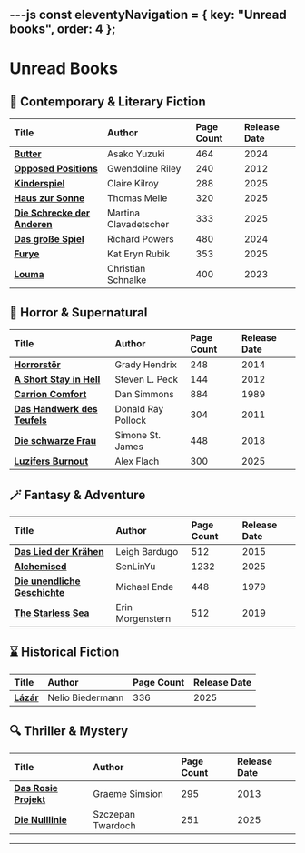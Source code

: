 ---js
const eleventyNavigation = {
	key: "Unread books",
	order: 4
};
---
# Unread Books

## 📖 Contemporary & Literary Fiction

| Title | Author | Page Count | Release Date |
| :--- | :--- | :--- | :--- |
| **[Butter](https://www.orellfuessli.ch/shop/home/artikeldetails/A1068374141)** | Asako Yuzuki | 464 | 2024 |
| **[Opposed Positions](https://www.orellfuessli.ch/shop/home/artikeldetails/A1032303656)** | Gwendoline Riley | 240 | 2012 |
| **[Kinderspiel](https://www.orellfuessli.ch/shop/home/artikeldetails/A1075010973)** | Claire Kilroy | 288| 2025 |
| **[Haus zur Sonne](https://www.orellfuessli.ch/shop/home/artikeldetails/A1074363811)** | Thomas Melle | 320 | 2025 |
| **[Die Schrecke der Anderen](https://www.orellfuessli.ch/shop/home/artikeldetails/A1074741363)** | Martina Clavadetscher | 333 | 2025 |
| **[Das große Spiel](https://www.orellfuessli.ch/ul/shop/home/artikeldetails/A1070537357)** | Richard Powers | 480 | 2024 |
| **[Furye](https://www.orellfuessli.ch/shop/home/artikeldetails/A1074852181)** | Kat Eryn Rubik | 353 | 2025 |
| **[Louma](https://www.orellfuessli.ch/shop/home/artikeldetails/A1066848934)** | Christian Schnalke | 400 | 2023 |

## 🦇 Horror & Supernatural

| Title | Author | Page Count | Release Date |
| :--- | :--- | :--- | :--- |
| **[Horrorstör](https://www.orellfuessli.ch/shop/home/artikeldetails/A1017139256)** | Grady Hendrix | 248 | 2014 |
| **[A Short Stay in Hell](https://www.orellfuessli.ch/shop/home/artikeldetails/A1021920733)** | Steven L. Peck | 144 | 2012 |
| **[Carrion Comfort](https://www.orellfuessli.ch/shop/home/artikeldetails/A1010637711)** | Dan Simmons | 884 | 1989 |
| **[Das Handwerk des Teufels](https://www.orellfuessli.ch/shop/home/artikeldetails/A1027079898)** | Donald Ray Pollock | 304 | 2011 |
| **[Die schwarze Frau](https://www.orellfuessli.ch/shop/home/artikeldetails/A1050338551)** | Simone St. James | 448 | 2018 |
| **[Luzifers Burnout](https://www.orellfuessli.ch/shop/home/artikeldetails/A1073668419)** | Alex Flach | 300 | 2025 |

## 🪄 Fantasy & Adventure

| Title | Author | Page Count | Release Date |
| :--- | :--- | :--- | :--- |
| **[Das Lied der Krähen](https://www.orellfuessli.ch/shop/home/artikeldetails/A1044980195)** | Leigh Bardugo | 512 | 2015 |
| **[Alchemised](https://www.orellfuessli.ch/shop/home/artikeldetails/A1071403459)** | SenLinYu | 1232 | 2025 |
| **[Die unendliche Geschichte](https://www.orellfuessli.ch/shop/home/artikeldetails/A1052513935)** | Michael Ende | 448 | 1979 |
| **[The Starless Sea](https://www.orellfuessli.ch/shop/home/artikeldetails/A1056788642)** | Erin Morgenstern | 512 | 2019 |

## ⌛ Historical Fiction

| Title | Author | Page Count | Release Date |
| :--- | :--- | :--- | :--- |
| **[Lázár](https://www.orellfuessli.ch/ul/shop/home/artikeldetails/A1074635090)** | Nelio Biedermann | 336 | 2025 |

## 🔍 Thriller & Mystery

| Title | Author | Page Count | Release Date |
| :--- | :--- | :--- | :--- |
| **[Das Rosie Projekt](https://www.orellfuessli.ch/ul/shop/home/artikeldetails/A1033017278)** | Graeme Simsion | 295 | 2013 |
| **[Die Nulllinie](https://www.orellfuessli.ch/shop/home/artikeldetails/A1071209785)** | Szczepan Twardoch | 251 | 2025 |

---